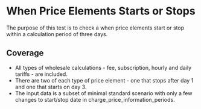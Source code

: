 # When Price Elements Starts or Stops

The purpose of this test is to check a when price elements start or stop within a calculation period of three days.

## Coverage

- All types of wholesale calculations - fee, subscription, hourly and daily tariffs - are included.
- There are two of each type of price element - one that stops after day 1 and one that starts on day 3.
- The input data is a subset of minimal standard scenario with only a few changes to start/stop date in
  charge_price_information_periods.
